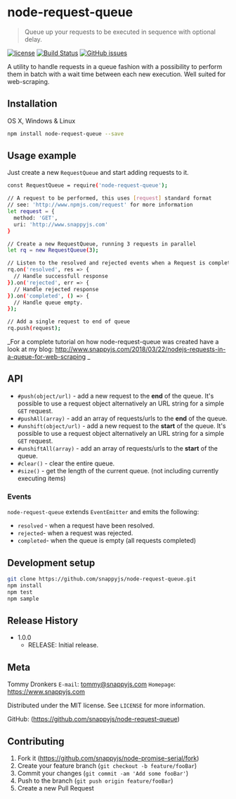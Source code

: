 # node-request-queue

> Queue up your requests to be executed in sequence with optional delay.

[![license](https://img.shields.io/github/license/snappyjs/node-request-queue.svg)](https://www.github.com/snappyjs/node-request-queue)
[![Build Status](https://travis-ci.org/snappyjs/node-request-queue.svg?branch=master)](https://travis-ci.org/snappyjs/node-request-queue)
[![GitHub issues](https://img.shields.io/github/issues/snappyjs/node-request-queue.svg)](https://github.com/snappyjs/node-request-queue/issues)

A utility to handle requests in a queue fashion with a possibility to perform them in batch with a wait time between each new execution. Well suited for web-scraping.

## Installation

OS X, Windows & Linux

```sh
npm install node-request-queue --save
```

## Usage example

Just create a new `RequestQueue` and start adding requests to it.

```sh
const RequestQueue = require('node-request-queue');

// A request to be performed, this uses [request] standard format
// see: 'http://www.npmjs.com/request' for more information
let request = {
  method: 'GET',
  uri: 'http://www.snappyjs.com'
}

// Create a new RequestQueue, running 3 requests in parallel
let rq = new RequestQueue(3);

// Listen to the resolved and rejected events when a Request is completed.
rq.on('resolved', res => {
  // Handle successfull response
}).on('rejected', err => {
  // Handle rejected response
}).on('completed', () => {
  // Handle queue empty.
});

// Add a single request to end of queue
rq.push(request);
```

_For a complete tutorial on how node-request-queue was created have a look at my blog: http://www.snappyjs.com/2018/03/22/nodejs-requests-in-a-queue-for-web-scraping _

## API

* `#push(object/url)` - add a new request to the **end** of the queue. It's possible to use a request object alternatively an URL string for a simple `GET` request.
* `#pushAll(array)` - add an array of requests/urls to the **end** of the queue.
* `#unshift(object/url)` - add a new request to the **start** of the queue. It's possible to use a request object alternatively an URL string for a simple `GET` request.
* `#unshiftAll(array)` - add an array of requests/urls to the **start** of the queue.
* `#clear()` - clear the entire queue.
* `#size()` - get the length of the current queue. (not including currently executing items)

### Events

`node-request-queue` extends `EventEmitter` and emits the following:

* `resolved` - when a request have been resolved.
* `rejected`- when a request was rejected.
* `completed`- when the queue is empty (all requests completed)

## Development setup

```sh
git clone https://github.com/snappyjs/node-request-queue.git
npm install
npm test
npm sample
```

## Release History

* 1.0.0
  * RELEASE: Initial release.

## Meta

Tommy Dronkers
`E-mail`: tommy@snappyjs.com
`Homepage`: https://www.snappyjs.com

Distributed under the MIT license. See `LICENSE` for more information.

GitHub: (<https://github.com/snappyjs/node-request-queue>)

## Contributing

1.  Fork it (<https://github.com/snappyjs/node-promise-serial/fork>)
2.  Create your feature branch (`git checkout -b feature/fooBar`)
3.  Commit your changes (`git commit -am 'Add some fooBar'`)
4.  Push to the branch (`git push origin feature/fooBar`)
5.  Create a new Pull Request
